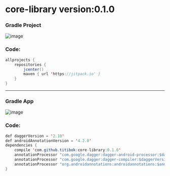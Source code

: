 # core-library      version:0.1.0
### Gradle Project<br />
![image](https://cloud.githubusercontent.com/assets/18477507/26244640/be1f9534-3cba-11e7-8c5a-dbb65291f11b.png) <br />
### Code:
```java
allprojects {
    repositories {
        jcenter()
        maven { url 'https://jitpack.io' }
    }
}
```
----------------------------------------------------------------------------------------------------------------------------
### Gradle App<br />
![image](https://cloud.githubusercontent.com/assets/18477507/26244594/82bb8fd4-3cba-11e7-824f-e70a8ca7847d.png) <br />
### Code:
```java
def daggerVersion = '2.10'
def androidAnnotationVersion = '4.2.0'
dependencies {
    compile 'com.github.titibok:core-library:0.1.0'
    annotationProcessor "com.google.dagger:dagger-android-processor:$daggerVersion"
    annotationProcessor "com.google.dagger:dagger-compiler:$daggerVersion"
    annotationProcessor "org.androidannotations:androidannotations:$androidAnnotationVersion"
}
```
